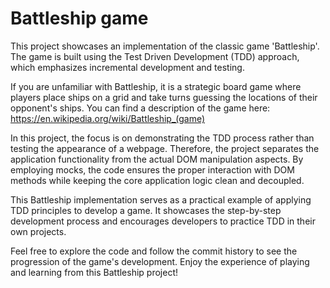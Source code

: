 # Battleship game

This project showcases an implementation of the classic game 'Battleship'. The game is built using the Test Driven Development (TDD) approach, which emphasizes incremental development and testing.

If you are unfamiliar with Battleship, it is a strategic board game where players place ships on a grid and take turns guessing the locations of their opponent's ships. You can find a description of the game here: https://en.wikipedia.org/wiki/Battleship_(game)

In this project, the focus is on demonstrating the TDD process rather than testing the appearance of a webpage. Therefore, the project separates the application functionality from the actual DOM manipulation aspects. By employing mocks, the code ensures the proper interaction with DOM methods while keeping the core application logic clean and decoupled.

This Battleship implementation serves as a practical example of applying TDD principles to develop a game. It showcases the step-by-step development process and encourages developers to practice TDD in their own projects.

Feel free to explore the code and follow the commit history to see the progression of the game's development. Enjoy the experience of playing and learning from this Battleship project!
